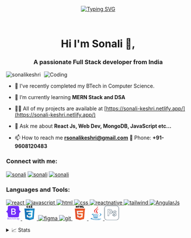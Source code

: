 <p align="center"><a href="https://sonaliportofolio.netlify.app/">
    <img src="https://readme-typing-svg.demolab.com?font=Georgia&weight=500&duration=1000&pause=100&color=F7A311FF&center=true&multiline=true&width=500&height=80&lines=Sonali+Keshri;%7C+React+%7C%7C+Front-End+Developer+%7C%7C+Full+Stack+Developer+%7C;Software+Engineer+" alt="Typing SVG" />
</a></p>
<br>
<h1 align="center">Hi I'm Sonali 👋,</h1>
<h3 align="center">A passionate Full Stack developer from India</h3>

<img align="right" alt="Coding" width="400" src="./APPROVED21.gif">
<p align="left"> <img src="https://komarev.com/ghpvc/?username=sonalikeshri&label=Profile%20views&color=0e75b6&style=flat" alt="sonalikeshri" /> </p>

- 🔭 I’ve recently completed my BTech in Computer Science.

- 🌱 I’m currently learning **MERN Stack and DSA**

- 👨‍💻 All of my projects are available at [https://sonali-keshri.netlify.app/](https://sonali-keshri.netlify.app/)

- 💬 Ask me about **React Js, Web Dev, MongoDB, JavaScript etc...**

- 📫 How to reach me **rsonalikeshri@gmail.com** 📱 Phone: **+91-9608120483**


<h3 align="left">Connect with me:</h3>
<p align="left">
<a href="https://www.linkedin.com/in/sonali-keshri-322875225/" target="blank"><img align="center" src="https://raw.githubusercontent.com/rahuldkjain/github-profile-readme-generator/master/src/images/icons/Social/linked-in-alt.svg" alt="sonali" height="30" width="40" /></a>
<a href="https://www.instagram.com/sonali_keshri20/" target="blank"><img align="center" src="https://raw.githubusercontent.com/rahuldkjain/github-profile-readme-generator/master/src/images/icons/Social/instagram.svg" alt="sonali" height="30" width="40" /></a>
<a href="https://leetcode.com/rsonalikeshri/" target="blank"><img align="center" src="https://raw.githubusercontent.com/rahuldkjain/github-profile-readme-generator/master/src/images/icons/Social/leet-code.svg" alt="sonali" height="30" width="40" /></a>
</p>

<h3 align="left">Languages and Tools:</h3>
<p align="left">
<a href="https://react.dev/" target="_blank" rel="noreferrer"> <img src="https://th.bing.com/th/id/OIP.dE4ObnWQ46TFJp-QbPAkMAHaHa?w=178&h=180&c=7&r=0&o=5&dpr=1.3&pid=1.7" alt="react" width="40" height="40"/> </a>
<a href="https://developer.mozilla.org/en-US/docs/Web/javascript" target="_blank" rel="noreferrer"> <img src="https://www.tc-web.it/wp-content/uploads/2018/07/javascript_logo.jpg" alt="javascript" width="40" height="40"/> </a>
<a href="https://html.com/" target="_blank" rel="noreferrer"> <img src="https://p7.hiclipart.com/preview/1005/511/631/web-development-html-logo-world-wide-web-consortium-create-html-signature.jpg" alt="html" width="40" height="40"/> </a>
<a href="https://web.dev/learn/css/" target="_blank" rel="noreferrer"> <img src="https://image.pngaaa.com/311/3920311-middle.png" alt="css" width="40" height="40"/> </a>
<a href="https://reactnative.dev/" target="_blank" rel="noreferrer"> <img src="https://www.tienle.com/wp-content/uploads/2017/11/react-native-logo.png" alt="reactnative" width="40" height="40"/> </a>
<a href="https://tailwindcss.com/" target="_blank" rel="noreferrer"> <img src="https://jefrydco.id/_nuxt/img/how-tailwind-css-help-reduce-workload-by-jefrydco.833f9b8.jpg" alt="tailwind" width="40" height="40"/> </a> 
<a href="https://angularjs.org/" target="_blank" rel="noreferrer"><img src="https://th.bing.com/th/id/OIP.liYbsPpCk8BCLhNs9R9Z4wHaE8?pid=ImgDet&rs=1" alt="AngularJs" width="40" height="40"/> </a>
<a href="https://getbootstrap.com" target="_blank" rel="noreferrer"> <img src="https://raw.githubusercontent.com/devicons/devicon/master/icons/bootstrap/bootstrap-plain-wordmark.svg" alt="bootstrap" width="40" height="40"/> </a> 
<a href="https://www.w3schools.com/css/" target="_blank" rel="noreferrer"> <img src="https://raw.githubusercontent.com/devicons/devicon/master/icons/css3/css3-original-wordmark.svg" alt="css3" width="40" height="40"/> </a> 
<a href="https://www.figma.com/" target="_blank" rel="noreferrer"> <img src="https://www.vectorlogo.zone/logos/figma/figma-icon.svg" alt="figma" width="40" height="40"/> </a> 
<a href="https://git-scm.com/" target="_blank" rel="noreferrer"> <img src="https://www.vectorlogo.zone/logos/git-scm/git-scm-icon.svg" alt="git" width="40" height="40"/> </a> 
<a href="https://www.w3.org/html/" target="_blank" rel="noreferrer"> <img src="https://raw.githubusercontent.com/devicons/devicon/master/icons/html5/html5-original-wordmark.svg" alt="html5" width="40" height="40"/> </a> 
<a href="https://www.java.com" target="_blank" rel="noreferrer"> <img src="https://raw.githubusercontent.com/devicons/devicon/master/icons/java/java-original.svg" alt="java" width="40" height="40"/> </a>
<a href="https://www.photoshop.com/en" target="_blank" rel="noreferrer"> <img src="https://raw.githubusercontent.com/devicons/devicon/master/icons/photoshop/photoshop-line.svg" alt="photoshop" width="40" height="40"/> </a> 


<details>
<summary>📈 Stats</summary>
<br>

## My Github Stats

![](http://github-profile-summary-cards.vercel.app/api/cards/profile-details?username=Sonali-keshri&theme=swift)
    
![](http://github-profile-summary-cards.vercel.app/api/cards/repos-per-language?username=Sonali-keshri&theme=swift)![](http://github-profile-summary-cards.vercel.app/api/cards/most-commit-language?username=Sonali-keshri&theme=swift)
    
![](http://github-profile-summary-cards.vercel.app/api/cards/stats?username=Sonali-keshri&theme=swift)![](http://github-profile-summary-cards.vercel.app/api/cards/productive-time?username=Sonali-keshri&theme=swift&utcOffset=8)

